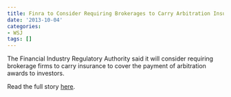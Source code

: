 ```yaml
---
title: Finra to Consider Requiring Brokerages to Carry Arbitration Insurance
date: '2013-10-04'
categories:
- WSJ
tags: []
---
```

The Financial Industry Regulatory Authority said it will consider requiring brokerage firms to carry insurance to cover the payment of arbitration awards to investors.

Read the full story [here](http://online.wsj.com/article/SB10001424052702304906704579115403444093932.html).